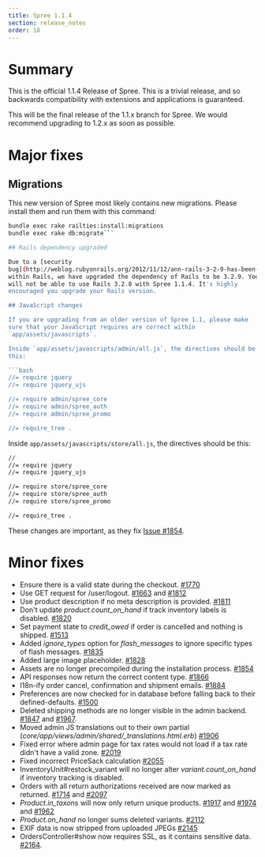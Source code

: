 ```yaml
---
title: Spree 1.1.4
section: release_notes
order: 18
---
```


# Summary

This is the official 1.1.4 Release of Spree. This is a trivial release,
and so backwards compatibility with extensions and applications is
guaranteed.

This will be the final release of the 1.1.x branch for Spree. We would
recommend upgrading to 1.2.x as soon as possible.

# Major fixes

## Migrations

This new version of Spree most likely contains new migrations. Please
install them and run them with this command:

````bash
bundle exec rake railties:install:migrations
bundle exec rake db:migrate```

## Rails dependency upgraded

Due to a [security
bug](http://weblog.rubyonrails.org/2012/11/12/ann-rails-3-2-9-has-been-released/)
within Rails, we have upgraded the dependency of Rails to be 3.2.9. You
will not be able to use Rails 3.2.8 with Spree 1.1.4. It's highly
encouraged you upgrade your Rails version.

## JavaScript changes

If you are upgrading from an older version of Spree 1.1, please make
sure that your JavaScript requires are correct within
`app/assets/javascripts`.

Inside `app/assets/javascripts/admin/all.js`, the directives should be
this:

```bash
//= require jquery
//= require jquery_ujs

//= require admin/spree_core
//= require admin/spree_auth
//= require admin/spree_promo

//= require_tree .
````

Inside `app/assets/javascripts/store/all.js`, the directives should be
this:

```bash
//
//= require jquery
//= require jquery_ujs

//= require store/spree_core
//= require store/spree_auth
//= require store/spree_promo

//= require_tree .
```

These changes are important, as they fix [Issue
#1854](https://github.com/spree/spree/issues/1854).

# Minor fixes

- Ensure there is a valid state during the checkout.
  [#1770](https://github.com/spree/spree/issues/1770)
- Use GET request for /user/logout.
  [#1663](https://github.com/spree/spree/issues/1663) and
  [#1812](https://github.com/spree/spree/issues/1812)
- Use product description if no meta description is provided.
  [#1811](https://github.com/spree/spree/issues/1811)
- Don't update _product.count_on_hand_ if track inventory labels is
  disabled. [#1820](https://github.com/spree/spree/issues/1820)
- Set payment state to _credit_owed_ if order is cancelled and
  nothing is shipped.
  [#1513](https://github.com/spree/spree/issues/1513)
- Added _ignore_types_ option for _flash_messages_ to ignore
  specific types of flash messages.
  [#1835](https://github.com/spree/spree/issues/1835)
- Added large image placeholder.
  [#1828](https://github.com/spree/spree/issues/1828)
- Assets are no longer precompiled during the installation process.
  [#1854](https://github.com/spree/spree/issues/1854)
- API responses now return the correct content type.
  [#1866](https://github.com/spree/spree/issues/1866)
- I18n-ify order cancel, confirmation and shipment emails.
  [#1884](https://github.com/spree/spree/issues/1884)
- Preferences are now checked for in database before falling back to
  their defined-defaults.
  [#1500](https://github.com/spree/spree/issues/1500)
- Deleted shipping methods are no longer visible in the admin backend.
  [#1847](https://github.com/spree/spree/issues/1847) and
  [#1967](https://github.com/spree/spree/issues/1967).
- Moved admin JS translations out to their own partial
  (_core/app/views/admin/shared/\_translations.html.erb_)
  [#1906](https://github.com/spree/spree/issues/1906)
- Fixed error where admin page for tax rates would not load if a tax
  rate didn't have a valid zone.
  [#2019](https://github.com/spree/spree/issues/2019)
- Fixed incorrect PriceSack calculation
  [#2055](https://github.com/spree/spree/issues/2055)
- InventoryUnit#restock_variant will no longer alter
  _variant.count_on_hand_ if inventory tracking is disabled.
- Orders with all return authorizations received are now marked as
  returned. [#1714](https://github.com/spree/spree/issues/1714) and
  [#2097](https://github.com/spree/spree/issues/2097)
- _Product.in_taxons_ will now only return unique products.
  [#1917](https://github.com/spree/spree/issues/1917) and
  [#1974](https://github.com/spree/spree/issues/1974) and
  [#1962](https://github.com/spree/spree/issues/1962)
- _Product.on_hand_ no longer sums deleted variants.
  [#2112](https://github.com/spree/spree/issues/2112)
- EXIF data is now stripped from uploaded JPEGs
  [#2145](https://github.com/spree/spree/issues/2145)
- OrdersController#show now requires SSL, as it contains sensitive
  data. [#2164](https://github.com/spree/spree/issues/2164).
